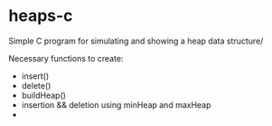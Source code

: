 # heaps-c
Simple C program for simulating and showing a heap data structure/

Necessary functions to create:
- insert()
- delete()
- buildHeap()
- insertion && deletion using minHeap and maxHeap
- 
